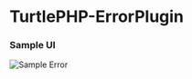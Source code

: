 TurtlePHP-ErrorPlugin
=====================


### Sample UI
![Sample Error](http://i.imgur.com/qaRZ6.png)